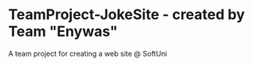 TeamProject-JokeSite - created by Team "Enywas"
====================

A team project for creating a web site @ SoftUni
